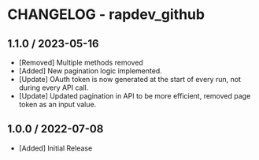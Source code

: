 # CHANGELOG - rapdev_github

## 1.1.0 / 2023-05-16
* [Removed] Multiple methods removed 
* [Added] New pagination logic implemented.
* [Update] OAuth token is now generated at the start of every run, not during every API call. 
* [Update] Updated pagination in API to be more efficient, removed page token as an input value. 

## 1.0.0 / 2022-07-08
* [Added] Initial Release
